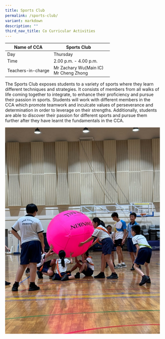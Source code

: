 ```yaml
---
title: Sports Club
permalink: /sports-club/
variant: markdown
description: ""
third_nav_title: Co Curricular Activities
---
```

|Name of CCA|Sports Club|  |
| -------- | ------- | --------------- |
|Day | Thursday | 
| Time |2.00 p.m. - 4.00 p.m. 
|Teachers-in-charge |Mr Zachary Wu(Main IC)<br> Mr Cheng Zhong


<p style="box-sizing: inherit; font-size: 1em;">The Sports Club exposes students to a variety of sports where they learn different techniques and strategies. It consists of members from all walks of life coming together to integrate, to enhance their proficiency and pursue their passion in sports. Students will work with different members in the CCA which promote teamwork and inculcate values of perseverance and determination in order to leverage on their strengths. Additionally, students are able to discover their passion for different sports and pursue them further after they have learnt the fundamentals in the CCA.  </p>


<img src="/images/CoCurricularActivities/Sports%20Club/Sports_Club_1.jpg" style="width:80% height=80%">